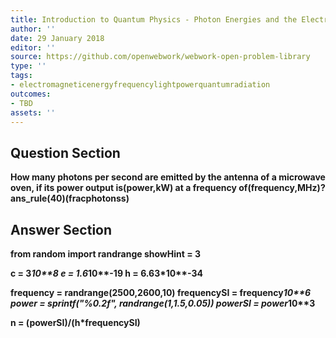 ```yaml
---
title: Introduction to Quantum Physics - Photon Energies and the Electromagnetic Spectrum
author: ''
date: 29 January 2018
editor: ''
source: https://github.com/openwebwork/webwork-open-problem-library
type: ''
tags:
- electromagneticenergyfrequencylightpowerquantumradiation
outcomes:
- TBD
assets: ''
---
```


## Question Section 

<b>
How many photons per second are emitted by the antenna of a microwave oven, if its power output is(power,kW) at a frequency of(frequency,MHz)?
ans_rule(40)(fracphotonss)



## Answer Section

from random import randrange
showHint = 3

c = 3*10**8
e = 1.6*10**-19
h = 6.63*10**-34

frequency = randrange(2500,2600,10)
frequencySI = frequency*10**6
power = sprintf("%0.2f", randrange(1,1.5,0.05))
powerSI = power*10**3

n = (powerSI)/(h*frequencySI)